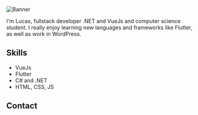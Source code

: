 ![Banner](https://imgur.com/xQ4AZCJ.jpg)

I'm Lucas, fullstack developer .NET and VueJs and computer science student. I really enjoy learning new languages and frameworks like Flutter, as well as work in WordPress.

## Skills
* VueJs
* Flutter
* C# and .NET
* HTML, CSS, JS

## Contact



